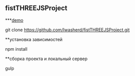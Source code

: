 ## fistTHREEJSProject

***[demo](https://iwasherd.github.io/fistTHREEJSProject/build/index.html)
                                                              
 git clone https://github.com/Iwasherd/fistTHREEJSProject.git
 
 **установка зависимостей
 
 npm install
 
 
 **сборка проекта и локальный сервер
 
 gulp
